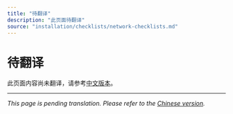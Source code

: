 ```yaml
---
title: "待翻译"
description: "此页面待翻译"
source: "installation/checklists/network-checklists.md"
---
```


# 待翻译

此页面内容尚未翻译，请参考[中文版本](../../zh/installation/checklists/network-checklists.md)。

---

*This page is pending translation. Please refer to the [Chinese version](../../zh/installation/checklists/network-checklists.md).*
